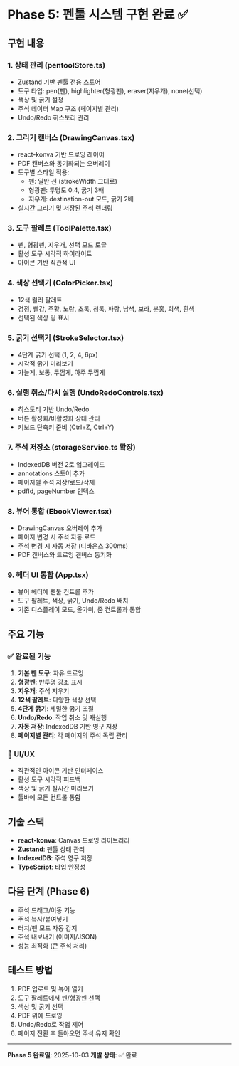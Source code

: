 # Phase 5: 펜툴 시스템 구현 완료 ✅

## 구현 내용

### 1. 상태 관리 (pentoolStore.ts)
- Zustand 기반 펜툴 전용 스토어
- 도구 타입: pen(펜), highlighter(형광펜), eraser(지우개), none(선택)
- 색상 및 굵기 설정
- 주석 데이터 Map 구조 (페이지별 관리)
- Undo/Redo 히스토리 관리

### 2. 그리기 캔버스 (DrawingCanvas.tsx)
- react-konva 기반 드로잉 레이어
- PDF 캔버스와 동기화되는 오버레이
- 도구별 스타일 적용:
  - 펜: 일반 선 (strokeWidth 그대로)
  - 형광펜: 투명도 0.4, 굵기 3배
  - 지우개: destination-out 모드, 굵기 2배
- 실시간 그리기 및 저장된 주석 렌더링

### 3. 도구 팔레트 (ToolPalette.tsx)
- 펜, 형광펜, 지우개, 선택 모드 토글
- 활성 도구 시각적 하이라이트
- 아이콘 기반 직관적 UI

### 4. 색상 선택기 (ColorPicker.tsx)
- 12색 컬러 팔레트
- 검정, 빨강, 주황, 노랑, 초록, 청록, 파랑, 남색, 보라, 분홍, 회색, 흰색
- 선택된 색상 링 표시

### 5. 굵기 선택기 (StrokeSelector.tsx)
- 4단계 굵기 선택 (1, 2, 4, 6px)
- 시각적 굵기 미리보기
- 가늘게, 보통, 두껍게, 아주 두껍게

### 6. 실행 취소/다시 실행 (UndoRedoControls.tsx)
- 히스토리 기반 Undo/Redo
- 버튼 활성화/비활성화 상태 관리
- 키보드 단축키 준비 (Ctrl+Z, Ctrl+Y)

### 7. 주석 저장소 (storageService.ts 확장)
- IndexedDB 버전 2로 업그레이드
- annotations 스토어 추가
- 페이지별 주석 저장/로드/삭제
- pdfId, pageNumber 인덱스

### 8. 뷰어 통합 (EbookViewer.tsx)
- DrawingCanvas 오버레이 추가
- 페이지 변경 시 주석 자동 로드
- 주석 변경 시 자동 저장 (디바운스 300ms)
- PDF 캔버스와 드로잉 캔버스 동기화

### 9. 헤더 UI 통합 (App.tsx)
- 뷰어 헤더에 펜툴 컨트롤 추가
- 도구 팔레트, 색상, 굵기, Undo/Redo 배치
- 기존 디스플레이 모드, 올가미, 줌 컨트롤과 통합

## 주요 기능

### ✅ 완료된 기능
1. **기본 펜 도구**: 자유 드로잉
2. **형광펜**: 반투명 강조 표시
3. **지우개**: 주석 지우기
4. **12색 팔레트**: 다양한 색상 선택
5. **4단계 굵기**: 세밀한 굵기 조절
6. **Undo/Redo**: 작업 취소 및 재실행
7. **자동 저장**: IndexedDB 기반 영구 저장
8. **페이지별 관리**: 각 페이지의 주석 독립 관리

### 🎨 UI/UX
- 직관적인 아이콘 기반 인터페이스
- 활성 도구 시각적 피드백
- 색상 및 굵기 실시간 미리보기
- 툴바에 모든 컨트롤 통합

## 기술 스택
- **react-konva**: Canvas 드로잉 라이브러리
- **Zustand**: 펜툴 상태 관리
- **IndexedDB**: 주석 영구 저장
- **TypeScript**: 타입 안정성

## 다음 단계 (Phase 6)
- 주석 드래그/이동 기능
- 주석 복사/붙여넣기
- 터치/펜 모드 자동 감지
- 주석 내보내기 (이미지/JSON)
- 성능 최적화 (큰 주석 처리)

## 테스트 방법
1. PDF 업로드 및 뷰어 열기
2. 도구 팔레트에서 펜/형광펜 선택
3. 색상 및 굵기 선택
4. PDF 위에 드로잉
5. Undo/Redo로 작업 제어
6. 페이지 전환 후 돌아오면 주석 유지 확인

---

**Phase 5 완료일**: 2025-10-03
**개발 상태**: ✅ 완료
